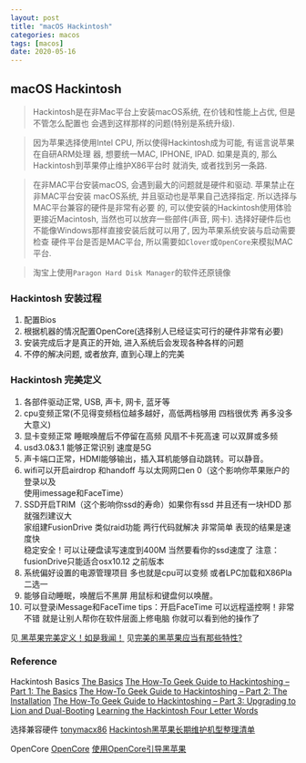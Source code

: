 ```yaml
---
layout: post
title: "macOS Hackintosh"
categories: macos
tags: [macos]
date: 2020-05-16
---
```


## macOS Hackintosh

> Hackintosh是在非Mac平台上安装macOS系统, 在价钱和性能上占优, 但是不管怎么配置也
> 会遇到这样那样的问题(特别是系统升级). 

> 因为苹果选择使用Intel CPU, 所以使得Hackintosh成为可能, 有谣言说苹果在自研ARM处理
> 器, 想要统一MAC, IPHONE, IPAD. 如果是真的, 那么Hackintosh到苹果停止维护X86平台时
> 就消失, 或者找到另一条路.

> 在非MAC平台安装macOS, 会遇到最大的问题就是硬件和驱动. 苹果禁止在非MAC平台安装
> macOS系统, 并且驱动也是苹果自己选择指定. 所以选择与MAC平台兼容的硬件是非常有必要
> 的, 可以使安装的Hackintosh使用体验更接近Macintosh, 当然也可以放弃一些部件(声音, 网卡).
> 选择好硬件后也不能像Windows那样直接安装后就可以用了, 因为苹果系统安装与启动需要检查
> 硬件平台是否是MAC平台, 所以需要如`Clover`或`OpenCore`来模拟MAC平台.

> 淘宝上使用`Paragon Hard Disk Manager`的软件还原镜像

### Hackintosh 安装过程

1. 配置Bios
2. 根据机器的情况配置OpenCore(选择别人已经证实可行的硬件非常有必要)
3. 安装完成后才是真正的开始, 进入系统后会发现各种各样的问题
4. 不停的解决问题, 或者放弃, 直到心理上的完美

### Hackintosh 完美定义

1. 各部件驱动正常, USB, 声卡, 网卡, 蓝牙等  
2. cpu变频正常(不见得变频档位越多越好，高低两档够用 四档很优秀 再多没多大意义)  
3. 显卡变频正常 睡眠唤醒后不停留在高频 风扇不卡死高速 可以双屏或多频  
4. usd3.0&3.1 能够正常识别 速度是5G  
5. 声卡端口正常，HDMI能够输出，插入耳机能够自动跳转。可以静音。  
6. wifi可以开启airdrop 和handoff 与以太网网口en 0（这个影响你苹果账户的登录以及  
    使用imessage和FaceTime）  
7. SSD开启TRIM（这个影响你ssd的寿命）如果你有ssd 并且还有一块HDD 那就强烈建议大  
    家组建FusionDrive 类似raid功能 两行代码就解决 非常简单 表现的结果是速度快  
    稳定安全！可以让硬盘读写速度到400M 当然要看你的ssd速度了
    注意：fusionDrive只能适合osx10.12 之前版本  
8. 系统偏好设置的电源管理项目 多也就是cpu可以变频 或者LPC加载和X86Pla二选一
9. 能够自动睡眠，唤醒后不黑屏 用鼠标和键盘何以唤醒。  
10. 可以登录iMessage和FaceTime tips：开启FaceTime 可以远程遥控啊！非常不错
    就是让别人帮你在软件层面上修电脑 你就可以看到他的操作了  

见[ 黑苹果完美定义！如是我闻！](https://www.feng.com/post/11610510)
见[完美的黑苹果应当有那些特性?](https://www.zhihu.com/question/321338542/answer/682548600)


### Reference
Hackintosh Basics
[The Basics](https://www.tonymacx86.com/forums/the-basics.165/)
[The How-To Geek Guide to Hackintoshing – Part 1: The Basics](https://www.howtogeek.com/72417/the-how-to-geek-guide-to-hackintoshing-part-1-the-basics/)
[The How-To Geek Guide to Hackintoshing – Part 2: The Installation](https://www.howtogeek.com/72821/the-how-to-geek-guide-to-hackintoshing-part-2-the-installation/)
[The How-To Geek Guide to Hackintoshing – Part 3: Upgrading to Lion and Dual-Booting](https://www.howtogeek.com/73113/the-how-to-geek-guide-to-hackintoshing-part-3-upgrading-to-lion-and-dual-booting/)
[Learning the Hackintosh Four Letter Words](https://www.tonymacx86.com/threads/learning-the-hackintosh-four-letter-words.273877/)

选择兼容硬件
[tonymacx86](https://www.tonymacx86.com/)
[Hackintosh黑苹果长期维护机型整理清单](https://blog.daliansky.net/Hackintosh-long-term-maintenance-model-checklist.html)

OpenCore
[OpenCore](https://dortania.github.io/OpenCore-Desktop-Guide/)
[使用OpenCore引导黑苹果](https://blog.xjn819.com/)
